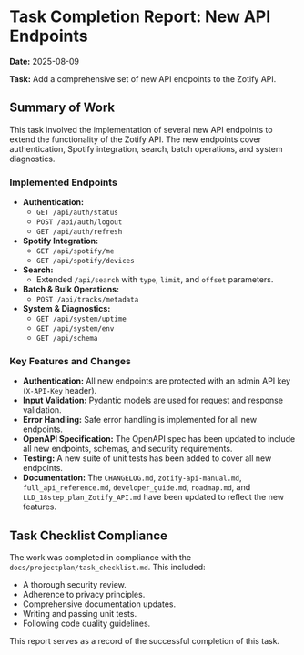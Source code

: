 # Task Completion Report: New API Endpoints

**Date:** 2025-08-09

**Task:** Add a comprehensive set of new API endpoints to the Zotify API.

## Summary of Work

This task involved the implementation of several new API endpoints to extend the functionality of the Zotify API. The new endpoints cover authentication, Spotify integration, search, batch operations, and system diagnostics.

### Implemented Endpoints

*   **Authentication:**
    *   `GET /api/auth/status`
    *   `POST /api/auth/logout`
    *   `GET /api/auth/refresh`
*   **Spotify Integration:**
    *   `GET /api/spotify/me`
    *   `GET /api/spotify/devices`
*   **Search:**
    *   Extended `/api/search` with `type`, `limit`, and `offset` parameters.
*   **Batch & Bulk Operations:**
    *   `POST /api/tracks/metadata`
*   **System & Diagnostics:**
    *   `GET /api/system/uptime`
    *   `GET /api/system/env`
    *   `GET /api/schema`

### Key Features and Changes

*   **Authentication:** All new endpoints are protected with an admin API key (`X-API-Key` header).
*   **Input Validation:** Pydantic models are used for request and response validation.
*   **Error Handling:** Safe error handling is implemented for all new endpoints.
*   **OpenAPI Specification:** The OpenAPI spec has been updated to include all new endpoints, schemas, and security requirements.
*   **Testing:** A new suite of unit tests has been added to cover all new endpoints.
*   **Documentation:** The `CHANGELOG.md`, `zotify-api-manual.md`, `full_api_reference.md`, `developer_guide.md`, `roadmap.md`, and `LLD_18step_plan_Zotify_API.md` have been updated to reflect the new features.

## Task Checklist Compliance

The work was completed in compliance with the `docs/projectplan/task_checklist.md`. This included:
*   A thorough security review.
*   Adherence to privacy principles.
*   Comprehensive documentation updates.
*   Writing and passing unit tests.
*   Following code quality guidelines.

This report serves as a record of the successful completion of this task.
